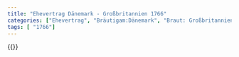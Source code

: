 ```yaml
---
title: "Ehevertrag Dänemark - Großbritannien 1766"
categories: ["Ehevertrag", "Bräutigam:Dänemark", "Braut: Großbritannien", "Eheschließung vollzogen?:Ja", "verschiedenkonfessionelle Ehe?:unbekannt", "Dynastie Bräutigam:Oldenburg (Dänemark)", "Akteur Bräutigam:Oldenburg (Dänemark)", "Akteur Braut:Welfen", "Textbezug?:nein", "Ständisch?:nein", "Ratifikation?:nein", "Sonstiges?:nein", "Bräutigam:Dänemark", "Braut: Großbritannien"]
tags: [ "1766"]
---
```

<!--more-->
{{<v29>}}